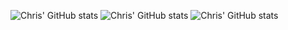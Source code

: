 ![Chris' GitHub stats](https://github-readme-stats.vercel.app/api?username=ChristopherRose13&hide=contribs,prs)
![Chris' GitHub stats](https://github-readme-stats.vercel.app/api?username=ChristopherRose13&count_private=true)
![Chris' GitHub stats](https://github-readme-stats.vercel.app/api?username=ChristopherRose13&show_icons=true)
